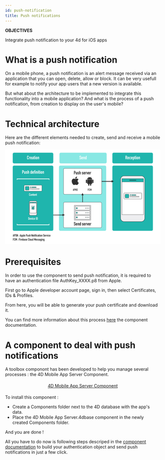 ```yaml
---
id: push-notification
title: Push notifications
---
```


<div markdown="1" class = "tips">

**OBJECTIVES**

Integrate push notification to your 4d for iOS apps

</div>


# What is a push notification

On a mobile phone, a push notification is an alert message received via an application that you can open, delete, allow or block. It can be very usefull for example to notify your app users that a new version is available.

But what about the architecture to be implemented to integrate this functionality into a mobile application? And what is the process of a push notification, from creation to display on the user's mobile?

# Technical architecture

Here are the different elements needed to create, send and receive a mobile push notification:

![Push notification process](assets/en/push-notification/4D-for-ios-push-notification.png)

# Prerequisites

In order to use the component to send push notification, it is required to have an authentication file AuthKey_XXXX.p8 from Apple.

First go to Apple developer account page, sign in, then select Certificates, IDs & Profiles.

From here, you will be able to generate your push certificate and download it.

You can find more information about this process [here]() the component documentation.

# A component to deal with push notifications

A toolbox componont has been developed to help you manage several processes : the 4D Mobile App Server Component.

<div markdown="1" style="text-align: center; margin-top: 20px; margin-bottom: 20px">
<a class="button"
href="https://github.com/4d-for-ios/4D-Mobile-App-Server">4D Mobile App Server Component</a>
</div>

To install this component :

* Create a Components folder next to the 4D database with the app's data.
* Place the 4D Mobile App Server.4dbase component in the newly created Components folder.

And you are done ! 

All you have to do now is following steps descriped in the [component documentation]() to build your authentication object and send push notifications in just a few click.